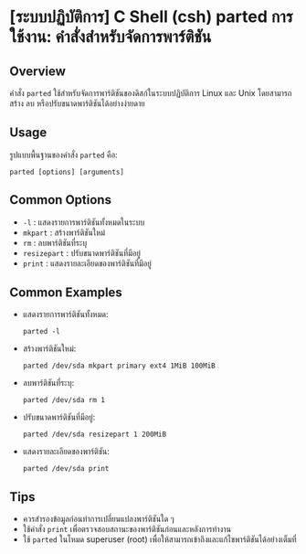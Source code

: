 # [ระบบปฏิบัติการ] C Shell (csh) parted การใช้งาน: คำสั่งสำหรับจัดการพาร์ติชัน

## Overview
คำสั่ง `parted` ใช้สำหรับจัดการพาร์ติชันของดิสก์ในระบบปฏิบัติการ Linux และ Unix โดยสามารถสร้าง ลบ หรือปรับขนาดพาร์ติชันได้อย่างง่ายดาย

## Usage
รูปแบบพื้นฐานของคำสั่ง `parted` คือ:

```shell
parted [options] [arguments]
```

## Common Options
- `-l` : แสดงรายการพาร์ติชันทั้งหมดในระบบ
- `mkpart` : สร้างพาร์ติชันใหม่
- `rm` : ลบพาร์ติชันที่ระบุ
- `resizepart` : ปรับขนาดพาร์ติชันที่มีอยู่
- `print` : แสดงรายละเอียดของพาร์ติชันที่มีอยู่

## Common Examples
- แสดงรายการพาร์ติชันทั้งหมด:
    ```shell
    parted -l
    ```

- สร้างพาร์ติชันใหม่:
    ```shell
    parted /dev/sda mkpart primary ext4 1MiB 100MiB
    ```

- ลบพาร์ติชันที่ระบุ:
    ```shell
    parted /dev/sda rm 1
    ```

- ปรับขนาดพาร์ติชันที่มีอยู่:
    ```shell
    parted /dev/sda resizepart 1 200MiB
    ```

- แสดงรายละเอียดของพาร์ติชัน:
    ```shell
    parted /dev/sda print
    ```

## Tips
- ควรสำรองข้อมูลก่อนทำการเปลี่ยนแปลงพาร์ติชันใด ๆ
- ใช้คำสั่ง `print` เพื่อตรวจสอบสถานะของพาร์ติชันก่อนและหลังการทำงาน
- ใช้ `parted` ในโหมด superuser (root) เพื่อให้สามารถเข้าถึงและแก้ไขพาร์ติชันได้อย่างเต็มที่